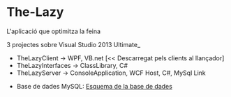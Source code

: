 # The-Lazy
L'aplicació que optimitza la feina

3 projectes sobre Visual Studio 2013 Ultimate_
  - TheLazyClient -> WPF, VB.net [<< Descarregat pels clients al llançador]
  - TheLazyInterfaces -> ClassLibrary, C#
  - TheLazyServer -> ConsoleApplication, WCF Host, C#, MySql Link
  * Base de dades MySQL: [Esquema de la base de dades](https://github.com/biels/The-Lazy/wiki/Base-de-dades-MySQL)
